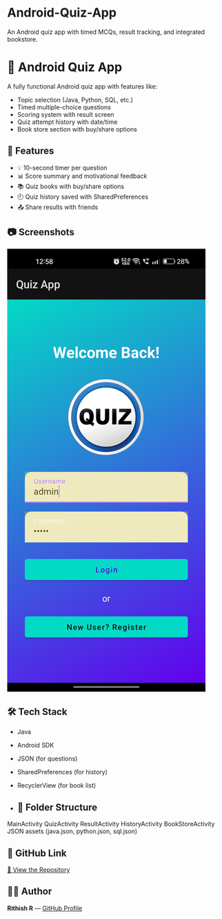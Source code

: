 # Android-Quiz-App
An  Android quiz app with timed MCQs, result tracking, and integrated bookstore.
# 📱 Android Quiz App

A fully functional Android quiz app with features like:
- Topic selection (Java, Python, SQL, etc.)
- Timed multiple-choice questions
- Scoring system with result screen
- Quiz attempt history with date/time
- Book store section with buy/share options

## 🚀 Features
- 💡 10-second timer per question
- 📊 Score summary and motivational feedback
- 📚 Quiz books with buy/share options
- 🕘 Quiz history saved with SharedPreferences
- 📤 Share results with friends

## 📷 Screenshots
![Home Screen](1.jpg)

## 🛠 Tech Stack
- Java
- Android SDK
- JSON (for questions)
- SharedPreferences (for history)
- RecyclerView (for book list)

- ## 📂 Folder Structure
MainActivity
QuizActivity
ResultActivity
HistoryActivity
BookStoreActivity
JSON assets (java.json, python.json, sql.json)

## 📎 GitHub Link
[🔗 View the Repository](https://github.com/rithish-r-18/Android-Quiz-App)

## 🧑‍💻 Author
**Rithish R** — [GitHub Profile](https://github.com/rithish-r-18)

